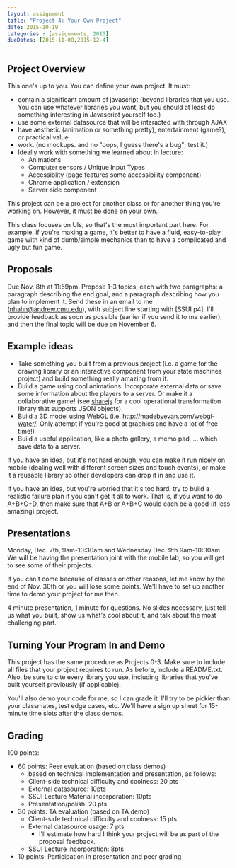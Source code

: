 ```yaml
---
layout: assignment
title: "Project 4: Your Own Project"
date: 2015-10-19
categories : [assignments, 2015]
dueDates: [2015-11-08,2015-12-4]
---
```


## Project Overview

This one's up to you. You can define your own project. It must:

- contain a significant amount of javascript (beyond libraries that you use. You can use whatever libraries you want, but you should at least do something interesting in Javascript yourself too.)
- use some external datasource that will be interacted with through AJAX
- have aesthetic (animation or something pretty), entertainment (game?), or practical value
- work. (no mockups. and no "oops, I guess there's a bug"; test it.)
- Ideally work with something we learned about in lecture:
    - Animations
    - Computer sensors / Unique Input Types
    - Accessiblity (page features some accessibility component)
    - Chrome application / extension
    - Server side component

This project can be a project for another class or for another thing you're working on. However, it must be done on your own.

This class focuses on UIs, so that's the most important part here. For example, if you're making a game, it's better to have a fluid, easy-to-play game with kind of dumb/simple mechanics than to have a complicated and ugly but fun game.

## Proposals
Due Nov. 8th at 11:59pm. Propose 1-3 topics, each with two paragraphs: a paragraph describing the end goal, and a paragraph describing how you plan to implement it. Send these in an email to me (nhahn@andrew.cmu.edu), with subject line starting with [SSUI p4]. I'll provide feedback as soon as possible (earlier if you send it to me earlier), and then the final topic will be due on November 6.

## Example ideas

- Take something you built from a previous project (i.e. a game for the drawing library or an interactive component from your state machines project) and build something really amazing from it.
- Build a game using cool animations. Incorporate external data or save some information about the players to a server. Or make it a collaborative game! (see [sharejs](https://github.com/share/ShareJS) for a cool operational transformation library that supports JSON objects). 
- Build a 3D model using WebGL (i.e. http://madebyevan.com/webgl-water/. Only attempt if you're good at graphics and have a lot of free time!)
- Build a useful application, like a photo gallery, a memo pad, ... which save data to a server.

If you have an idea, but it's not hard enough, you can make it run nicely on mobile (dealing well with different screen sizes and touch events), or make it a reusable library so other developers can drop it in and use it.

If you have an idea, but you're worried that it's too hard, try to build a realistic failure plan if you can't get it all to work. That is, if you want to do A+B+C+D, then make sure that A+B or A+B+C would each be a good (if less amazing) project.

## Presentations
Monday, Dec. 7th, 9am-10:30am and Wednesday Dec. 9th 9am-10:30am. We will be having the presentation joint with the mobile lab, so you will get to see some of their projects. 

If you can't come because of classes or other reasons, let me know by the end of Nov. 30th or you will lose some points. We'll have to set up another time to demo your project for me then.

4 minute presentation, 1 minute for questions. No slides necessary, just tell us what you built, show us what's cool about it, and talk about the most challenging part.

## Turning Your Program In and Demo

This project has the same procedure as Projects 0-3. Make sure to include all files that your project requires to run. As before, include a README.txt.
Also, be sure to cite every library you use, including libraries that you've built yourself previously (if applicable).

You'll also demo your code for me, so I can grade it. I'll try to be pickier than your classmates, test edge cases, etc. 
We'll have a sign up sheet for 15-minute time slots after the class demos.

## Grading

100 points:

- 60 points: Peer evaluation (based on class demos)
  - based on technical implementation and presentation, as follows:
  - Client-side technical difficulty and coolness: 20 pts
  - External datasource: 10pts
  - SSUI Lecture Material incorporation: 10pts
  - Presentation/polish: 20 pts
- 30 points: TA evaluation (based on TA demo)
  - Client-side technical difficulty and coolness: 15 pts
  - External datasource usage: 7 pts
    - I'll estimate how hard I think your project will be as part of the proposal feedback.
  - SSUI Lecture incorporation: 8pts
- 10 points: Participation in presentation and peer grading
